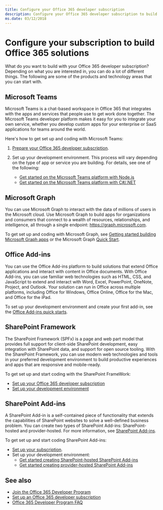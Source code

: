 ```yaml
---
title: Configure your Office 365 developer subscription
description: Configure your Office 365 developer subscription to build the solutions you want.
ms.date: 03/12/2018
---
```


# Configure your subscription to build Office 365 solutions

What do you want to build with your Office 365 developer subscription? Depending on what you are interested in, you can do a lot of different things. The following are some of the products and technology areas that you can start with.

## Microsoft Teams

Microsoft Teams is a chat-based workspace in Office 365 that integrates with the apps and services that people use to get work done together. The Microsoft Teams developer platform makes it easy for you to integrate your own service, whether you develop custom apps for your enterprise or SaaS applications for teams around the world.

Here's how to get set up and coding with Microsoft Teams:

1. [Prepare your Office 365 developer subscription](https://docs.microsoft.com/en-us/microsoftteams/platform/get-started/get-started-tenant).
2. Set up your development environment. This process will vary depending on the type of app or service you are building. For details, see one of the following:

   - [Get started on the Microsoft Teams platform with Node.js](https://docs.microsoft.com/en-us/microsoftteams/platform/get-started/get-started-nodejs)
   - [Get started on the Microsoft Teams platform with C#/.NET](https://docs.microsoft.com/en-us/microsoftteams/platform/get-started/get-started-dotnet)

## Microsoft Graph

You can use Microsoft Graph to interact with the data of millions of users in the Microsoft cloud. Use Microsoft Graph to build apps for organizations and consumers that connect to a wealth of resources, relationships, and intelligence, all through a single endpoint: https://graph.microsoft.com.

To get set up and coding with Microsoft Graph, see [Getting started building Microsoft Graph apps](https://developer.microsoft.com/en-us/graph/docs/concepts/get-started) or the Microsoft Graph [Quick Start](https://developer.microsoft.com/en-us/graph/quick-start).

## Office Add-ins

You can use the Office Add-ins platform to build solutions that extend Office applications and interact with content in Office documents. With Office Add-ins, you can use familiar web technologies such as HTML, CSS, and JavaScript to extend and interact with Word, Excel, PowerPoint, OneNote, Project, and Outlook. Your solution can run in Office across multiple platforms, including Office for Windows, Office Online, Office for the Mac, and Office for the iPad.

To set up your development environment and create your first add-in, see the [Office Add-ins quick starts](https://docs.microsoft.com/en-us/office/dev/add-ins/).

## SharePoint Framework

The SharePoint Framework (SPFx) is a page and web part model that provides full support for client-side SharePoint development, easy integration with SharePoint data, and support for open source tooling. With the SharePoint Framework, you can use modern web technologies and tools in your preferred development environment to build productive experiences and apps that are responsive and mobile-ready.

To get set up and start coding with the SharePoint FrameWork:

- [Set up your Office 365 developer subscription](https://docs.microsoft.com/en-us/sharepoint/dev/spfx/set-up-your-developer-tenant)
- [Set up your development environment](https://docs.microsoft.com/en-us/sharepoint/dev/spfx/set-up-your-development-environment)

## SharePoint Add-ins 

A SharePoint Add-in is a self-contained piece of functionality that extends the capabilities of SharePoint websites to solve a well-defined business problem. You can create two types of SharePoint Add-ins: SharePoint-hosted and provider-hosted. For more information, see [SharePoint Add-ins](https://docs.microsoft.com/en-us/sharepoint/dev/sp-add-ins/sharepoint-add-ins).

To get set up and start coding SharePoint Add-ins:

- [Set up your subscription](https://docs.microsoft.com/en-us/sharepoint/dev/spfx/set-up-your-developer-tenant).  
- Set up your development environment: 
  - [Get started creating SharePoint-hosted SharePoint Add-ins](https://docs.microsoft.com/en-us/sharepoint/dev/sp-add-ins/get-started-creating-sharepoint-hosted-sharepoint-add-ins)  
  - [Get started creating provider-hosted SharePoint Add-ins](https://docs.microsoft.com/en-us/sharepoint/dev/sp-add-ins/get-started-creating-provider-hosted-sharepoint-add-ins)  

## See also

- [Join the Office 365 Developer Program](office-365-developer-program.md)
- [Set up an Office 365 developer subscription](office-365-developer-program-get-started.md) 
- [Office 365 Developer Program FAQ](office-365-developer-program-faq.md) 
